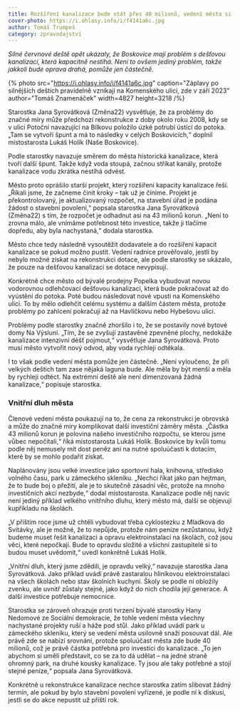 ```yaml
---
title: Rozšíření kanalizace bude stát přes 40 milionů, vedení města si stěžuje na vnitřní dluh
cover-photo: https://i.ohlasy.info/i/f4141a6c.jpg
author: Tomáš Trumpeš
category: zpravodajství
---
```


*Silné červnové deště opět ukázaly, že Boskovice mají problém s dešťovou kanalizací, která kapacitně nestíhá. Není to ovšem jediný problém, takže jakkoli bude oprava drahá, pomůže jen částečně.*

{% photo src="https://i.ohlasy.info/i/f4141a6c.jpg" caption="Záplavy po silnějších deštích pravidelně vznikají na Komenského ulici, zde v září 2023" author="Tomáš Znamenáček" width=4827 height=3218 /%}

Starostka Jana Syrovátková (Změna22) vysvětluje, že za problémy do značné míry může předchozí rekonstrukce z doby okolo roku 2008, kdy se v ulici Potoční navazující na Bílkovu položilo úzké potrubí ústící do potoka. „Tam se vytvoří špunt a má to následky v celých Boskovicích,“ doplnil místostarosta Lukáš Holík (Naše Boskovice).

Podle starostky navazuje směrem do města historická kanalizace, která tvoří další špunt. Takže když voda stoupá, začnou stříkat kanály, protože kanalizace vodu zkrátka nestíhá odvést.

Město proto oprášilo starší projekt, který rozšíření kapacity kanalizace řeší. „Říkali jsme, že začneme činit kroky – tak už je činíme. Projekt je překontrolovaný, je aktualizovaný rozpočet, na stavební úřad je podána žádost o stavební povolení,“ popsala starostka Jana Syrovátková (Změna22) s tím, že rozpočet je odhadnut asi na 43 milionů korun. „Není to zrovna málo, ale vnímáme potřebnost této investice, takže ji tlačíme dopředu, aby byla nachystaná,“ dodala starostka.

Město chce tedy následně vysoutěžit dodavatele a do rozšíření kapacit kanalizace se pokud možno pustit. Vedení radnice prověřovalo, jestli by nebylo možné získat na rekonstrukci dotace, ale podle starostky se ukázalo, že pouze na dešťovou kanalizaci se dotace nevypisují.

Konkrétně chce město od bývalé prodejny Popelka vybudovat novou vodorovnou odlehčovací dešťovou kanalizaci, která bude pokračovat až do vyústění do potoka. Poté budou následovat nové vpusti na Komenského ulici. To by mělo odlehčit celému systému a dalším částem města, protože problémy po zahlcení pokračují až na Havlíčkovu nebo Hybešovu ulici.

Problémy podle starostky značně zhoršilo i to, že se postavily nové bytové domy Na Výsluní. „Tím, že se zvyšují zastavěné zpevněné plochy, nedokáže kanalizace intenzivní déšť pojmout,“ vysvětluje Jana Syrovátková. Proto musí město vytvořit nový odvod, aby voda rychleji odtékala.

I to však podle vedení města pomůže jen částečně. „Není vyloučeno, že při velkých deštích tam zase nějaká laguna bude. Ale měla by být menší a měla by rychleji odtéct. Na extrémní deště ale není dimenzovaná žádná kanalizace,“ popisuje starostka.

### Vnitřní dluh města

Členové vedení města poukazují na to, že cena za rekonstrukci je obrovská a může do značné míry komplikovat další investiční záměry města. „Částka 43 milionů korun je polovina našeho investičního rozpočtu, se kterou jsme vůbec nepočítali,“ říká místostarosta Lukáš Holík. Boskovice by kvůli tomu podle něj nemusely mít dost peněz ani na nutné spoluúčasti k dotacím, které by se mohlo podařit získat.

Naplánovány jsou velké investice jako sportovní hala, knihovna, středisko volného času, park u zámeckého skleníku. „Nechci říkat jako pan hejtman, že to bude boj o přežití, ale je to skutečně zásadní věc, protože na mnoho investičních akcí nezbyde,“ dodal místostarosta. Kanalizace podle něj navíc není jediný příklad velkého vnitřního dluhu, který město má, další se objevují kupříkladu na školách.

„V příštím roce jsme už chtěli vybudovat třeba cyklostezku z Mladkova do Svitávky, ale je možné, že to nepůjde, protože nám peníze nezůstanou, když budeme muset řešit kanalizaci a opravu elektroinstalací na školách, což jsou věci, které nepočkají. Bude to opravdu složité a všichni zastupitelé si to budou muset uvědomit,“ uvedl konkrétně Lukáš Holík.

„Vnitřní dluh, který jsme zdědili, je opravdu velký,“ navazuje starostka Jana Syrovátková. Jako příklad uvádí právě zastaralou hliníkovou elektroinstalaci na všech školách nebo stav školních kuchyní. Školy se podle ní obložily zvenku, ale uvnitř zůstaly stejné, jako když do nich chodila její generace. A další investice potřebuje nemocnice.

Starostka se zároveň ohrazuje proti tvrzení bývalé starostky Hany Nedomové ze Sociální demokracie, že tohle vedení města všechny nachystané projekty ruší a háže pod stůl. Jako příklad uvádí park u zámeckého skleníku, který se vedení města usilovně snaží posouvat dál. Ale právě zde se nabízí srovnání, protože spoluúčast města zde bude 40 milionů, což je právě částka potřebná pro investici do kanalizace. „To jen abychom si uměli představit, co se za to dá udělat – na jedné straně ohromný park, na druhé kousky kanalizace. Ty jsou ale taky potřebné a stojí stejné peníze,“ popsala Jana Syrovátková.

Konkrétně u rekonstrukce kanalizace nechce starostka zatím slibovat žádný termín, ale pokud by bylo stavební povolení vyřízené, je podle ní k diskusi, jestli se do akce nepustit už příští rok.